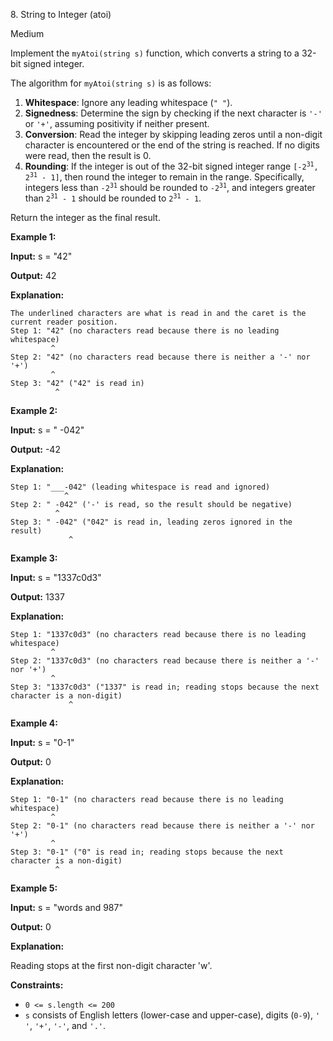 8\. String to Integer (atoi)

Medium

Implement the `myAtoi(string s)` function, which converts a string to a 32-bit signed integer.

The algorithm for `myAtoi(string s)` is as follows:

1.  **Whitespace**: Ignore any leading whitespace (`" "`).
2.  **Signedness**: Determine the sign by checking if the next character is `'-'` or `'+'`, assuming positivity if neither present.
3.  **Conversion**: Read the integer by skipping leading zeros until a non-digit character is encountered or the end of the string is reached. If no digits were read, then the result is 0.
4.  **Rounding**: If the integer is out of the 32-bit signed integer range <code>[-2<sup>31</sup>, 2<sup>31</sup> - 1]</code>, then round the integer to remain in the range. Specifically, integers less than <code>-2<sup>31</sup></code> should be rounded to <code>-2<sup>31</sup></code>, and integers greater than <code>2<sup>31</sup> - 1</code> should be rounded to <code>2<sup>31</sup> - 1</code>.

Return the integer as the final result.

**Example 1:**

**Input:** s = "42"

**Output:** 42

**Explanation:**

    The underlined characters are what is read in and the caret is the current reader position.
    Step 1: "42" (no characters read because there is no leading whitespace)
             ^
    Step 2: "42" (no characters read because there is neither a '-' nor '+')
             ^
    Step 3: "42" ("42" is read in)
              ^ 

**Example 2:**

**Input:** s = " -042"

**Output:** \-42

**Explanation:**

    Step 1: "___-042" (leading whitespace is read and ignored)
                ^
    Step 2: " -042" ('-' is read, so the result should be negative)
              ^
    Step 3: " -042" ("042" is read in, leading zeros ignored in the result)
                 ^ 

**Example 3:**

**Input:** s = "1337c0d3"

**Output:** 1337

**Explanation:**

    Step 1: "1337c0d3" (no characters read because there is no leading whitespace)
             ^
    Step 2: "1337c0d3" (no characters read because there is neither a '-' nor '+')
             ^
    Step 3: "1337c0d3" ("1337" is read in; reading stops because the next character is a non-digit)
                 ^ 

**Example 4:**

**Input:** s = "0-1"

**Output:** 0

**Explanation:**

    Step 1: "0-1" (no characters read because there is no leading whitespace)
             ^
    Step 2: "0-1" (no characters read because there is neither a '-' nor '+')
             ^
    Step 3: "0-1" ("0" is read in; reading stops because the next character is a non-digit)
              ^ 

**Example 5:**

**Input:** s = "words and 987"

**Output:** 0

**Explanation:**

Reading stops at the first non-digit character 'w'.

**Constraints:**

*   `0 <= s.length <= 200`
*   `s` consists of English letters (lower-case and upper-case), digits (`0-9`), `' '`, `'+'`, `'-'`, and `'.'`.
